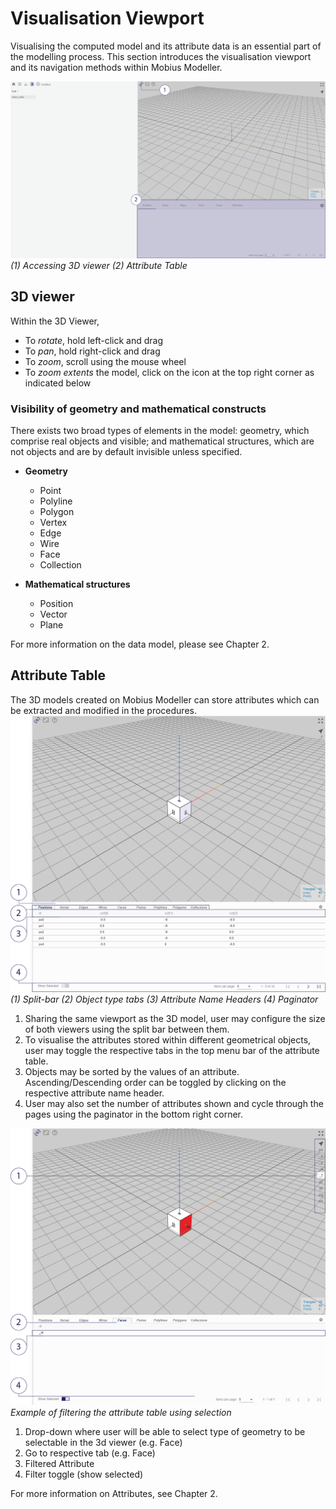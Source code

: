 # Visualisation Viewport

Visualising the computed model and its attribute data is an essential part of the modelling process.
This section introduces the visualisation viewport and its navigation methods within Mobius Modeller.

![3D viewer](./imgs/1.3-3dviewer.png)
*(1) Accessing 3D viewer (2) Attribute Table*

## 3D viewer

Within the 3D Viewer,
* To _rotate_, hold left-click and drag
* To _pan_, hold right-click and drag
* To _zoom_, scroll using the mouse wheel
* To _zoom extents_ the model, click on the icon at the top right corner as indicated below

### Visibility of geometry and mathematical constructs

There exists two broad types of elements in the model: geometry, which comprise real objects and visible; and mathematical structures, which are not objects and are by default invisible unless specified. 

* __Geometry__
  * Point
  * Polyline
  * Polygon
  * Vertex
  * Edge
  * Wire
  * Face
  * Collection

* __Mathematical structures__
  * Position
  * Vector
  * Plane

For more information on the data model, please see Chapter 2. 

## Attribute Table
The 3D models created on Mobius Modeller can store attributes which can be extracted and modified in the procedures.
![Attribute Table](./imgs/1.3-visualisation-attribtable.png)
*(1) Split-bar (2) Object type tabs (3) Attribute Name Headers (4) Paginator*

1. Sharing the same viewport as the 3D model, user may configure the size of both viewers using the split bar between them.
2. To visualise the attributes stored within different geometrical objects, user may toggle the respective tabs in the top menu bar of the attribute table.
3. Objects may be sorted by the values of an attribute. Ascending/Descending order can be toggled by clicking on the respective attribute name header.
4. User may also set the number of attributes shown and cycle through the pages using the paginator in the bottom right corner.

![Filtered Attribute Table](./imgs/1.3-visualisation-attribtable-filter.png)
*Example of filtering the attribute table using selection*

1. Drop-down where user will be able to select type of geometry to be selectable in the 3d viewer (e.g. Face)
2. Go to respective tab (e.g. Face)
3. Filtered Attribute
4. Filter toggle (show selected)

For more information on Attributes, see Chapter 2. 